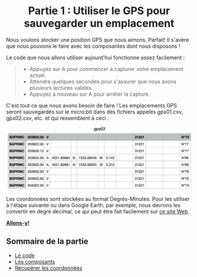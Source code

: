 <h1 align="center"> Partie 1 : Utiliser le GPS pour sauvegarder un emplacement </h1>

Nous voulons stocker une position GPS que nous aimons. Parfait! Il s'avère que nous pouvons le faire avec les composantes dont nous disposons !

Le code que nous allons utiliser aujourd'hui fonctionne assez facilement :

> - Appuyez sur A pour commencer à capturer votre emplacement actuel.
> - Attendre quelques secondes pour s'assurer que nous avons plusieurs lectures valides.
> - Appuyez à nouveau sur A pour arrêter la capture. 

C'est tout ce que nous avons besoin de faire ! Les emplacements GPS seront sauvegardés sur le micro:bit dans des fichiers appelés gps01.csv, gps02.csv, etc. et qui ressemblent à ceci :
<p><img align="center" width="800" src="https://raw.githubusercontent.com/GenieLabMtl/CIPP_microbit-GPS/main/static/images/GPSCapture_small.png" alt="Localisations GPS stockées dans un fichier csv"></p>

Les coordonnées sont stockées au format Degrés-Minutes. Pour les utiliser à l'étape suivante ou dans Google Earth, par exemple, nous devrons les convertir en degré décimal, ce qui peut être fait facilement sur [ce site Web](https://coordinates-converter.com/en/).

[**Allons-y!**](https://github.com/GenieLabMtl/CIPP_microbit-GPS/tree/main/FR/1/1) 

## Sommaire de la partie

- [Le code](https://github.com/GenieLabMtl/CIPP_microbit-GPS/tree/main/FR/1/1)
- [Les composants](https://github.com/GenieLabMtl/CIPP_microbit-GPS/tree/main/FR/1/2)
- [Récupérer les coordonnées](https://github.com/GenieLabMtl/CIPP_microbit-GPS/tree/main/FR/1/3)

